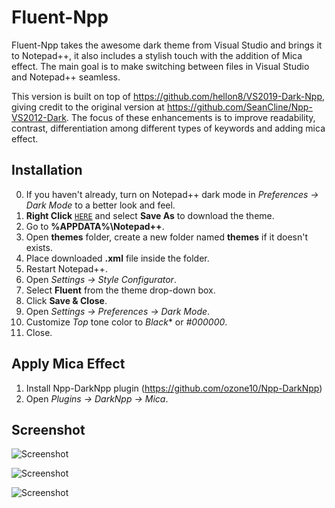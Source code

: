# Fluent-Npp
Fluent-Npp takes the awesome dark theme from Visual Studio and brings it to Notepad++, it also includes a stylish touch with the addition of Mica effect. The main goal is to make switching between files in Visual Studio and Notepad++ seamless. 

This version is built on top of https://github.com/hellon8/VS2019-Dark-Npp, giving credit to the original version at https://github.com/SeanCline/Npp-VS2012-Dark. The focus of these enhancements is to improve readability, contrast, differentiation among different types of keywords and adding mica effect.

Installation
--------------------------
0. If you haven't already, turn on Notepad++ dark mode in *Preferences -> Dark Mode* to a better look and feel.
1. **Right Click** [`HERE`](https://raw.githubusercontent.com/ikoshura/Fluent-Npp/main/Fluent.xml) and select **Save As** to download the theme.
2. Go to **%APPDATA%\Notepad++**.
3. Open **themes** folder, create a new folder named **themes** if it doesn't exists.
4. Place downloaded **.xml** file inside the folder.
2. Restart Notepad++.
3. Open *Settings -> Style Configurator*.
4. Select **Fluent** from the theme drop-down box.
5. Click **Save & Close**.
6. Open *Settings -> Preferences -> Dark Mode*.
7. Customize *Top* tone color to *Black** or *#000000*.
8. Close.

Apply Mica Effect
--------------------------
1. Install Npp-DarkNpp plugin (https://github.com/ozone10/Npp-DarkNpp)
2. Open *Plugins -> DarkNpp -> Mica*.

Screenshot
----------
![Screenshot](https://i.ibb.co/SX1Xrxk/Screenshot-2023-08-25-073020.png)


![Screenshot](https://i.ibb.co/LRxX1wJ/Screenshot-2023-08-25-073000.png)


![Screenshot](https://i.ibb.co/6v0BFhD/Screenshot-2023-08-25-072718.png)

